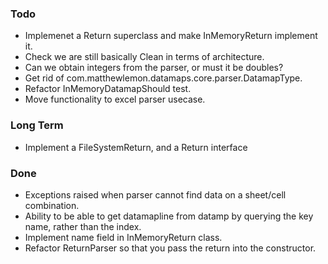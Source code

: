 ### Todo

* Implemenet a Return superclass and make InMemoryReturn implement it.
* Check we are still basically Clean in terms of architecture.
* Can we obtain integers from the parser, or must it be doubles?
* Get rid of com.matthewlemon.datamaps.core.parser.DatamapType.
* Refactor InMemoryDatamapShould test.
* Move functionality to excel parser usecase.

### Long Term

* Implement a FileSystemReturn, and a Return interface

### Done

* Exceptions raised when parser cannot find data on a sheet/cell combination.
* Ability to be able to get datamapline from datamp by querying the key name, rather than the index.
* Implement name field in InMemoryReturn class.
* Refactor ReturnParser so that you pass the return into the constructor.